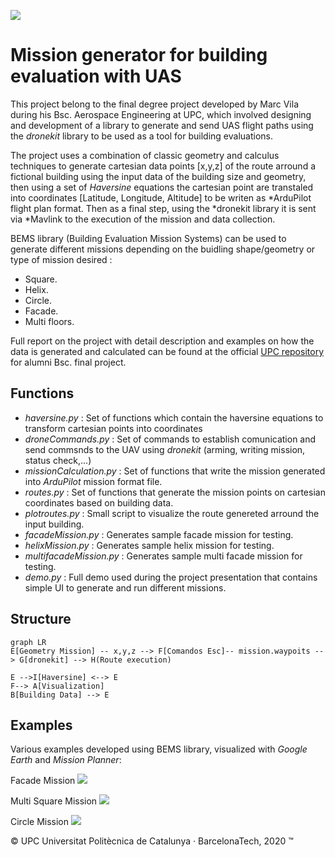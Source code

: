 ![](https://eetac.upc.edu/ca/noticies/eetac.png)

# Mission generator for building evaluation with UAS

This project belong to the final degree project developed by Marc Vila during his Bsc. Aerospace Engineering at UPC, which involved designing and development of a library to generate and send UAS flight paths using the *dronekit* library to be used as a tool for building evaluations.

The project uses a combination of classic geometry and calculus techniques to generate cartesian data points [x,y,z] of the route arround a fictional building using the input data of the building size and geometry, then using a set of *Haversine* equations the cartesian point are transtaled into coordinates [Latitude, Longitude, Altitude] to be writen as *ArduPilot flight plan format. Then as a final step, using the *dronekit library it is sent via *Mavlink to the execution of the mission and data collection.

BEMS library (Building Evaluation Mission Systems) can be used to generate different missions depending on the buidling shape/geometry or type of mission desired :
- Square.
- Helix.
- Circle.
- Facade.
- Multi floors.

Full report on the project with detail description and examples on how the data is generated and calculated can be found at the official [UPC repository](https://upcommons.upc.edu/handle/2117/327793) for alumni Bsc. final project.

## Functions 

- *haversine.py* : Set of functions which contain the haversine equations to transform cartesian points into coordinates
- *droneCommands.py* : Set of commands to establish comunication and send commsnds to the UAV using *dronekit* (arming, writing mission, status check,...)
- *missionCalculation.py* : Set of functions that write the mission generated into *ArduPilot* mission format file. 
- *routes.py* : Set of functions that generate the mission points on cartesian coordinates based on building data.
- *plotroutes.py* : Small script to visualize the route genereted arround the input building.
- *facadeMission.py* : Generates sample facade mission for testing.
- *helixMission.py* : Generates sample helix mission for testing.
- *multifacadeMission.py* : Generates sample multi facade mission for testing.
- *demo.py* : Full demo used during the project presentation that contains simple UI to generate and run different missions.

## Structure

```mermaid
graph LR
E[Geometry Mission] -- x,y,z --> F[Comandos Esc]-- mission.waypoits --> G[dronekit] --> H(Route execution)

E -->I[Haversine] <--> E
F--> A[Visualization]
B[Building Data] --> E

```
## Examples

Various examples developed using BEMS library, visualized with *Google Earth* and *Mission Planner*:

Facade Mission
![](https://i.ibb.co/MRfdS7Y/123123.jpg)

Multi Square Mission
![](https://i.ibb.co/SnFmPtS/Capture.jpg)

Circle Mission
![](https://i.ibb.co/xDrBRfJ/q123.jpg)

© UPC Universitat Politècnica de Catalunya · BarcelonaTech, 2020 ™
